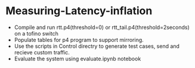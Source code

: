 # Measuring-Latency-inflation
- Compile and run rtt.p4(threshold=0) or rtt_tail.p4(threshold=2seconds) on a tofino switch
- Populate tables for p4 program to support mirroring.
- Use the scripts in Control directry to generate test cases, send and recieve custom traffic.
- Evaluate the system using evaluate.ipynb notebook
